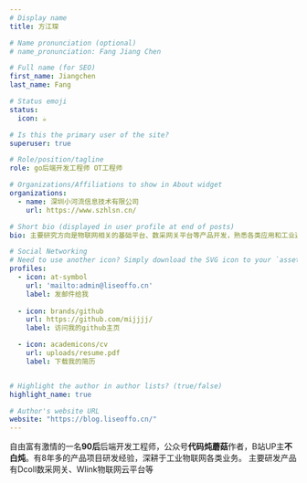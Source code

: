 ```yaml
---
# Display name
title: 方江琛

# Name pronunciation (optional)
# name_pronunciation: Fang Jiang Chen

# Full name (for SEO)
first_name: Jiangchen
last_name: Fang

# Status emoji
status:
  icon: ☕️

# Is this the primary user of the site?
superuser: true

# Role/position/tagline
role: go后端开发工程师 OT工程师

# Organizations/Affiliations to show in About widget
organizations:
  - name: 深圳小河流信息技术有限公司
    url: https://www.szhlsn.cn/

# Short bio (displayed in user profile at end of posts)
bio: 主要研究方向是物联网相关的基础平台、数采网关平台等产品开发，熟悉各类应用和工业通讯协议

# Social Networking
# Need to use another icon? Simply download the SVG icon to your `assets/media/icons/` folder.
profiles:
  - icon: at-symbol
    url: 'mailto:admin@liseoffo.cn'
    label: 发邮件给我
    
  - icon: brands/github
    url: https://github.com/mijjjj/
    label: 访问我的github主页

  - icon: academicons/cv
    url: uploads/resume.pdf
    label: 下载我的简历


# Highlight the author in author lists? (true/false)
highlight_name: true

# Author's website URL
website: "https://blog.liseoffo.cn/"
---
```


自由富有激情的一名**90后**后端开发工程师，公众号**代码炖蘑菇**作者，B站UP主**不白炖**。有8年多的产品项目研发经验，深耕于工业物联网各类业务。
主要研发产品有Dcoll数采网关、Wlink物联网云平台等

